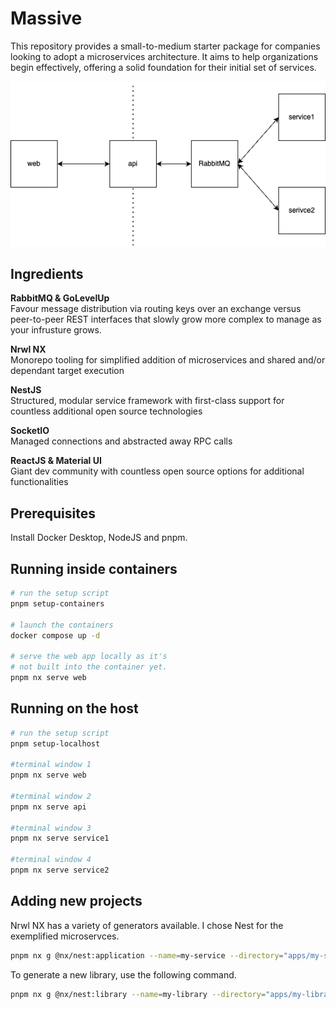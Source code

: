 # Massive

This repository provides a small-to-medium starter package for
companies looking to adopt a microservices architecture. It aims to
help organizations begin effectively, offering a solid foundation
for their initial set of services.

![Simple microservices event driven architecture example](./apps/web/public/microservices-event-driven-architecture.png)

## Ingredients

**RabbitMQ & GoLevelUp**  
Favour message distribution via routing keys over an exchange versus peer-to-peer REST interfaces that slowly grow more complex to manage as your infrusture grows.

**Nrwl NX**  
Monorepo tooling for simplified addition of microservices and shared and/or dependant target execution

**NestJS**  
Structured, modular service framework with first-class support for countless additional open source technologies

**SocketIO**  
Managed connections and abstracted away RPC calls

**ReactJS & Material UI**  
Giant dev community with countless open source options for additional functionalities

## Prerequisites

Install Docker Desktop, NodeJS and pnpm.

## Running inside containers

```sh
# run the setup script
pnpm setup-containers

# launch the containers
docker compose up -d

# serve the web app locally as it's
# not built into the container yet.
pnpm nx serve web
```

## Running on the host

```sh
# run the setup script
pnpm setup-localhost

#terminal window 1
pnpm nx serve web

#terminal window 2
pnpm nx serve api

#terminal window 3
pnpm nx serve service1

#terminal window 4
pnpm nx serve service2
```

## Adding new projects

Nrwl NX has a variety of generators available. I chose Nest for the exemplified microservces.

```sh
pnpm nx g @nx/nest:application --name=my-service --directory="apps/my-service"
```

To generate a new library, use the following command.

```sh
pnpm nx g @nx/nest:library --name=my-library --directory="apps/my-library"
```

